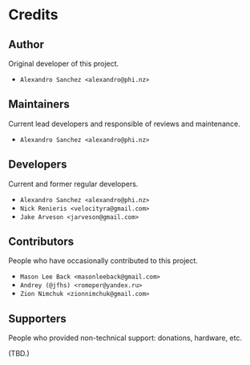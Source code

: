 # Credits

## Author

Original developer of this project.

- `Alexandro Sanchez <alexandro@phi.nz>`


## Maintainers

Current lead developers and responsible of reviews and maintenance.

- `Alexandro Sanchez <alexandro@phi.nz>`


## Developers

Current and former regular developers.

- `Alexandro Sanchez <alexandro@phi.nz>`
- `Nick Renieris <velocityra@gmail.com>`
- `Jake Arveson <jarveson@gmail.com>`


## Contributors

People who have occasionally contributed to this project.

- `Mason Lee Back <masonleeback@gmail.com>`
- `Andrey (@jfhs) <romoper@yandex.ru>`
- `Zion Nimchuk <zionnimchuk@gmail.com>`


## Supporters

People who provided non-technical support: donations, hardware, etc.

(TBD.)
